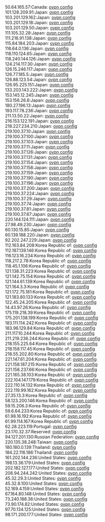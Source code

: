 50.64.165.57:Canada: [ovpn config](vpn/50_64_165_57.ovpn)  
101.128.209.91:Japan: [ovpn config](vpn/101_128_209_91.ovpn)  
103.201.129.162:Japan: [ovpn config](vpn/103_201_129_162.ovpn)  
103.201.129.18:Japan: [ovpn config](vpn/103_201_129_18.ovpn)  
103.201.129.50:Japan: [ovpn config](vpn/103_201_129_50.ovpn)  
111.105.32.28:Japan: [ovpn config](vpn/111_105_32_28.ovpn)  
111.216.91.138:Japan: [ovpn config](vpn/111_216_91_138.ovpn)  
115.84.184.203:Japan: [ovpn config](vpn/115_84_184_203.ovpn)  
116.64.0.136:Japan: [ovpn config](vpn/116_64_0_136.ovpn)  
118.110.124.65:Japan: [ovpn config](vpn/118_110_124_65.ovpn)  
118.240.144.126:Japan: [ovpn config](vpn/118_240_144_126.ovpn)  
124.214.117.30:Japan: [ovpn config](vpn/124_214_117_30.ovpn)  
126.15.246.117:Japan: [ovpn config](vpn/126_15_246_117.ovpn)  
126.77.185.5:Japan: [ovpn config](vpn/126_77_185_5.ovpn)  
126.88.123.54:Japan: [ovpn config](vpn/126_88_123_54.ovpn)  
126.95.225.151:Japan: [ovpn config](vpn/126_95_225_151.ovpn)  
133.203.143.222:Japan: [ovpn config](vpn/133_203_143_222.ovpn)  
153.145.12.245:Japan: [ovpn config](vpn/153_145_12_245.ovpn)  
153.156.26.8:Japan: [ovpn config](vpn/153_156_26_8.ovpn)  
180.27.196.13:Japan: [ovpn config](vpn/180_27_196_13.ovpn)  
193.117.78.236:Japan: [ovpn config](vpn/193_117_78_236.ovpn)  
211.13.50.22:Japan: [ovpn config](vpn/211_13_50_22.ovpn)  
216.153.122.191:Japan: [ovpn config](vpn/216_153_122_191.ovpn)  
218.227.234.210:Japan: [ovpn config](vpn/218_227_234_210.ovpn)  
219.100.37.10:Japan: [ovpn config](vpn/219_100_37_10.ovpn)  
219.100.37.100:Japan: [ovpn config](vpn/219_100_37_100.ovpn)  
219.100.37.103:Japan: [ovpn config](vpn/219_100_37_103.ovpn)  
219.100.37.11:Japan: [ovpn config](vpn/219_100_37_11.ovpn)  
219.100.37.126:Japan: [ovpn config](vpn/219_100_37_126.ovpn)  
219.100.37.131:Japan: [ovpn config](vpn/219_100_37_131.ovpn)  
219.100.37.154:Japan: [ovpn config](vpn/219_100_37_154.ovpn)  
219.100.37.158:Japan: [ovpn config](vpn/219_100_37_158.ovpn)  
219.100.37.159:Japan: [ovpn config](vpn/219_100_37_159.ovpn)  
219.100.37.190:Japan: [ovpn config](vpn/219_100_37_190.ovpn)  
219.100.37.196:Japan: [ovpn config](vpn/219_100_37_196.ovpn)  
219.100.37.200:Japan: [ovpn config](vpn/219_100_37_200.ovpn)  
219.100.37.224:Japan: [ovpn config](vpn/219_100_37_224.ovpn)  
219.100.37.29:Japan: [ovpn config](vpn/219_100_37_29.ovpn)  
219.100.37.74:Japan: [ovpn config](vpn/219_100_37_74.ovpn)  
219.100.37.81:Japan: [ovpn config](vpn/219_100_37_81.ovpn)  
219.100.37.87:Japan: [ovpn config](vpn/219_100_37_87.ovpn)  
220.144.124.111:Japan: [ovpn config](vpn/220_144_124_111.ovpn)  
27.98.49.230:Japan: [ovpn config](vpn/27_98_49_230.ovpn)  
60.130.15.85:Japan: [ovpn config](vpn/60_130_15_85.ovpn)  
60.139.188.220:Japan: [ovpn config](vpn/60_139_188_220.ovpn)  
92.202.247.229:Japan: [ovpn config](vpn/92_202_247_229.ovpn)  
112.163.84.208:Korea Republic of: [ovpn config](vpn/112_163_84_208.ovpn)  
112.187.139.146:Korea Republic of: [ovpn config](vpn/112_187_139_146.ovpn)  
116.123.16.234:Korea Republic of: [ovpn config](vpn/116_123_16_234.ovpn)  
118.217.2.78:Korea Republic of: [ovpn config](vpn/118_217_2_78.ovpn)  
118.45.1.106:Korea Republic of: [ovpn config](vpn/118_45_1_106.ovpn)  
121.138.31.223:Korea Republic of: [ovpn config](vpn/121_138_31_223.ovpn)  
121.142.75.154:Korea Republic of: [ovpn config](vpn/121_142_75_154.ovpn)  
121.144.61.139:Korea Republic of: [ovpn config](vpn/121_144_61_139.ovpn)  
121.164.3.3:Korea Republic of: [ovpn config](vpn/121_164_3_3.ovpn)  
121.172.75.181:Korea Republic of: [ovpn config](vpn/121_172_75_181.ovpn)  
121.183.80.133:Korea Republic of: [ovpn config](vpn/121_183_80_133.ovpn)  
122.45.24.205:Korea Republic of: [ovpn config](vpn/122_45_24_205.ovpn)  
14.43.97.26:Korea Republic of: [ovpn config](vpn/14_43_97_26.ovpn)  
175.119.218.39:Korea Republic of: [ovpn config](vpn/175_119_218_39.ovpn)  
175.201.138.199:Korea Republic of: [ovpn config](vpn/175_201_138_199.ovpn)  
183.111.114.242:Korea Republic of: [ovpn config](vpn/183_111_114_242.ovpn)  
183.96.129.84:Korea Republic of: [ovpn config](vpn/183_96_129_84.ovpn)  
211.117.10.244:Korea Republic of: [ovpn config](vpn/211_117_10_244.ovpn)  
211.219.236.244:Korea Republic of: [ovpn config](vpn/211_219_236_244.ovpn)  
218.155.225.64:Korea Republic of: [ovpn config](vpn/218_155_225_64.ovpn)  
218.158.117.45:Korea Republic of: [ovpn config](vpn/218_158_117_45.ovpn)  
218.55.202.80:Korea Republic of: [ovpn config](vpn/218_55_202_80.ovpn)  
221.147.61.204:Korea Republic of: [ovpn config](vpn/221_147_61_204.ovpn)  
221.158.187.215:Korea Republic of: [ovpn config](vpn/221_158_187_215.ovpn)  
221.158.237.66:Korea Republic of: [ovpn config](vpn/221_158_237_66.ovpn)  
221.165.38.103:Korea Republic of: [ovpn config](vpn/221_165_38_103.ovpn)  
222.104.147.179:Korea Republic of: [ovpn config](vpn/222_104_147_179.ovpn)  
222.110.14.132:Korea Republic of: [ovpn config](vpn/222_110_14_132.ovpn)  
222.119.99.162:Korea Republic of: [ovpn config](vpn/222_119_99_162.ovpn)  
27.35.13.3:Korea Republic of: [ovpn config](vpn/27_35_13_3.ovpn)  
58.123.200.146:Korea Republic of: [ovpn config](vpn/58_123_200_146.ovpn)  
59.15.206.3:Korea Republic of: [ovpn config](vpn/59_15_206_3.ovpn)  
59.6.64.233:Korea Republic of: [ovpn config](vpn/59_6_64_233.ovpn)  
61.98.16.192:Korea Republic of: [ovpn config](vpn/61_98_16_192.ovpn)  
61.99.114.167:Korea Republic of: [ovpn config](vpn/61_99_114_167.ovpn)  
62.28.223.119:Portugal: [ovpn config](vpn/62_28_223_119.ovpn)  
23.170.32.37:Reserved: [ovpn config](vpn/23_170_32_37.ovpn)  
94.127.201.130:Russian Federation: [ovpn config](vpn/94_127_201_130.ovpn)  
220.135.38.248:Taiwan: [ovpn config](vpn/220_135_38_248.ovpn)  
180.180.0.139:Thailand: [ovpn config](vpn/180_180_0_139.ovpn)  
184.22.116.186:Thailand: [ovpn config](vpn/184_22_116_186.ovpn)  
161.202.144.236:United States: [ovpn config](vpn/161_202_144_236.ovpn)  
198.13.36.179:United States: [ovpn config](vpn/198_13_36_179.ovpn)  
202.182.127.177:United States: [ovpn config](vpn/202_182_127_177.ovpn)  
208.94.244.242:United States: [ovpn config](vpn/208_94_244_242.ovpn)  
45.32.29.3:United States: [ovpn config](vpn/45_32_29_3.ovpn)  
45.32.8.100:United States: [ovpn config](vpn/45_32_8_100.ovpn)  
52.169.4.159:United States: [ovpn config](vpn/52_169_4_159.ovpn)  
67.164.80.148:United States: [ovpn config](vpn/67_164_80_148.ovpn)  
73.240.188.36:United States: [ovpn config](vpn/73_240_188_36.ovpn)  
73.90.174.82:United States: [ovpn config](vpn/73_90_174_82.ovpn)  
97.70.134.125:United States: [ovpn config](vpn/97_70_134_125.ovpn)  
98.171.200.177:United States: [ovpn config](vpn/98_171_200_177.ovpn)  
